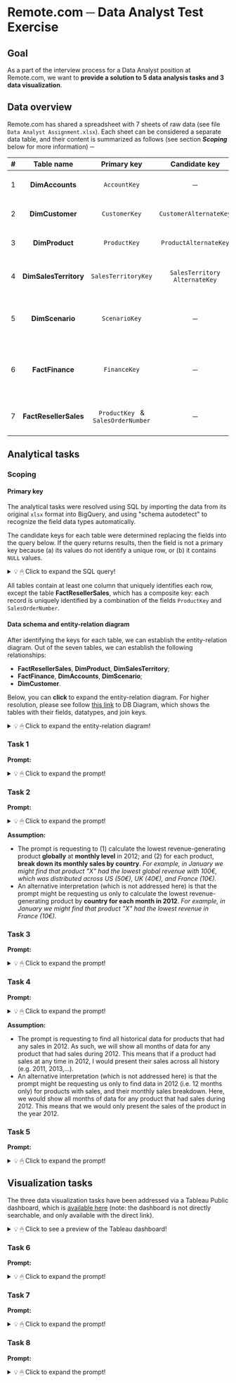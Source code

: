 
# Remote.com ─ Data Analyst Test Exercise

## Goal

As a part of the interview process for a Data Analyst position at Remote.com, we want to **provide a solution to 5 data analysis tasks and 3 data visualization**.


## Data overview

Remote.com has shared a spreadsheet with 7 sheets of raw data (see file `Data Analyst Assignment.xlsx`). Each sheet can be considered a separate data table, and their content is summarized as follows (see  section ***Scoping*** below for more information) ─

| # | Table name | Primary key | Candidate key | Comment |
|:--:|:--:|:--:|:--:|:--:|
| 1 | **DimAccounts** | `AccountKey` | ─ | Contains **account** info|
| 2 | **DimCustomer** | `CustomerKey` | `CustomerAlternateKey` | Contains **customer** info |
| 3 | **DimProduct** | `ProductKey` | `ProductAlternateKey` | Contains **product** info |
| 4 | **DimSalesTerritory** | `SalesTerritoryKey` | `SalesTerritory AlternateKey` | Contains **territory** ("geo") info |
| 5 | **DimScenario** | `ScenarioKey` | ─ | Contains **finance scenario** ("geo") info |
| 6 | **FactFinance** | `FinanceKey` | ─ | Contains financial data at account level by scenario|
| 7 | **FactResellerSales** | `ProductKey ` & `SalesOrderNumber` | ─ | Contains detailed sales data |



## Analytical tasks

### Scoping

#### Primary key

The analytical tasks were resolved using SQL by importing the data from its original `xlsx` format into BigQuery, and using "schema autodetect" to recognize the field data types automatically.

The candidate keys for each table were determined replacing the fields into the query below. If the query returns results, then the field is not a primary key because (a) its values do not identify a unique row, or (b) it contains `NULL` values.

<details>
  <summary>💡 🖱 Click to expand the SQL query!</summary>
  
```sql
# If the query returns any results, the ${FIELD_NAME}
# is not a candidate key.
SELECT
  ${FIELD_NAME} AS my_potential_key,
  COUNT(*) AS num_records
FROM ${TABLE_NAME}
GROUP BY 1
HAVING
  # All values in ${FIELD_NAME} are unique.
  COUNT(*) > 1
  # There are no NULL values in ${FIELD_NAME}
  OR my_potential_key IS NULL;
```
</details>

  
All tables contain at least one column that uniquely identifies each row, except the table **FactResellerSales**, which has a composite key: each record is uniquely identified by a combination of the fields `ProductKey` and  `SalesOrderNumber`.

#### Data schema and entity-relation diagram 

After identifying the keys for each table, we can establish the entity-relation diagram. Out of the seven tables, we can establish the following relationships:

* **FactResellerSales**, **DimProduct**, **DimSalesTerritory**; 
* **FactFinance**, **DimAccounts**, **DimScenario**;
* **DimCustomer**.

Below, you can **click** to expand the entity-relation diagram. For higher resolution, please see follow [this link](https://dbdiagram.io/d/6265a7091072ae0b6adcc459) to DB Diagram, which shows the tables with their fields, datatypes, and join keys.

<details>
  <summary>💡 🖱 Click to expand the entity-relation diagram!</summary>
  
![Entity-relation diagram](https://i.imgur.com/EFtXnqO.png)
</details>


### Task 1

**Prompt:**
<details>
  <summary>💡 🖱 Click to expand the prompt!</summary>
  
>  Find the highest transaction of each month in **2012** for the product **Sport-100 Helmet, Red**.
> 
> **Expected Output Columns:**
> | Month | SalesAmount | OrderDate
> |:--:|:--:|:--:|
>
>**Notes:**
> 
> -   Do not use `MAX()` SQL function
> -   Tables containing the information are _DimProduct, FactResellerSales_

</details>


### Task 2

**Prompt:**
<details>
  <summary>💡 🖱 Click to expand the prompt!</summary>
  
> Find the lowest revenue-generating product for each month in **2012**. Include the **Sales Territory Country** as well.
>
> **Expected Output Columns:**
> | Month | SalesTerritoryCountry | ProductName | SalesAmount
> |:--:|:--:|:--:|:--:|
>
> **Notes:**
> 
> -   Tables containing the information are _DimProduct, DimSalesTerritory, FactResellerSales_
> 
</details>

**Assumption:**
 * The prompt is requesting to (1) calculate the lowest revenue-generating product **globally** at **monthly level** in 2012; and (2) for each product, **break down its monthly sales by country**. *For example, in January we might find that product "X" had the lowest global revenue with 100€, which was distributed across US (50€), UK (40€), and France (10€).*
 * An alternative interpretation (which is not addressed here) is that the prompt might be requesting us only to calculate the lowest revenue-generating product by **country for each month in 2012**. *For example, in January we might find that product "X" had the lowest revenue in France (10€).*

### Task 3


**Prompt:**
<details>
  <summary>💡 🖱 Click to expand the prompt!</summary>
  
> Find the Average Finance Amount for each **Scenario (Actual Scenario, Budget Scenario, Forecast Scenario)** for each **Account Type (Assets, Balances, Liabilities, Flow, Expenditures, Revenue)** in **2011.**
>
> **Expected Output Columns:**
> | AccountType | ActualScenario | BudgetScenario | ForecastScenario
> |:--:|:--:|:--:|:--:|
>
> **Notes:**
>
> -   Tables containing the information are _DimScenario, DimAccount, FactFinance_
</details>

### Task 4


**Prompt:**
<details>
  <summary>💡 🖱 Click to expand the prompt!</summary>
  
> Find all the products and their Total Sales Amount by Month of order which does have sales in **2012.**
>
> **Expected Output Columns:**
> | ProductKey | SalesAmount | OrderMonth
> |:--:|:--:|:--:|
>
>**Notes:**
>
> -   Tables containing the information are _DimProduct, FactResellerSales_
</details>

**Assumption:**
 * The prompt is requesting to find all historical data for products that had any sales in 2012. As such, we will show all months of data for any product that had sales during 2012. This means that if a product had sales at any time in 2012, I would present their sales across all history (e.g. 2011, 2013,...).
 * An alternative interpretation (which is not addressed here) is that the prompt might be requesting us only to find data in 2012 (i.e. 12 months only) for products with sales, and their monthly sales breakdown. Here, we would show all months of data for any product that had sales during 2012. This means that we would only present the sales of the product in the year 2012.

### Task 5


**Prompt:**
<details>
  <summary>💡 🖱 Click to expand the prompt!</summary>
  
> Write a query to find the age of customers. Bucket them under
>
> **Age Group**:
>
> -   Less than 35
> -   Between 35 and 50
> -   Greater than 50
>
> Segregate the Number of Customers in each age group on **Marital Status** and **Gender**.
>
> **Expected Output Columns**
> | MaritalStatus | Gender | Age <35 | Age between 35-50 | Age > 50
> |:--:|:--:|:--:|:--:|:--:|
> 
> **Notes**
>
> -   Table containing the information is _DimCustomer_
</details>


## Visualization tasks

The three data visualization tasks have been addressed via a Tableau Public dashboard, which is [available here](https://public.tableau.com/app/profile/lluc.rullan.sabater/viz/LRSGitHubDAHomeTestExercise/Dashboard) (note: the dashboard is not directly searchable, and only available with the direct link).
  
<details>
  <summary>💡 🖱 Click to see a preview of the Tableau dashboard!</summary>
<div class='tableauPlaceholder' id='viz1651171584582' style='position: relative'><noscript><a href='#'><img alt=' ' src='https:&#47;&#47;public.tableau.com&#47;static&#47;images&#47;LR&#47;LRSGitHubDAHomeTestExercise&#47;Dashboard1&#47;1_rss.png' style='border: none' /></a></noscript><object class='tableauViz'  style='display:none;'><param name='host_url' value='https%3A%2F%2Fpublic.tableau.com%2F' /> <param name='embed_code_version' value='3' /> <param name='site_root' value='' /><param name='name' value='LRSGitHubDAHomeTestExercise&#47;Dashboard1' /><param name='tabs' value='yes' /><param name='toolbar' value='yes' /><param name='static_image' value='https:&#47;&#47;public.tableau.com&#47;static&#47;images&#47;LR&#47;LRSGitHubDAHomeTestExercise&#47;Dashboard1&#47;1.png' /> <param name='animate_transition' value='yes' /><param name='display_static_image' value='yes' /><param name='display_spinner' value='yes' /><param name='display_overlay' value='yes' /><param name='display_count' value='yes' /><param name='language' value='en-GB' /></object></div>   

</details>

### Task 6

**Prompt:**
<details>
  <summary>💡 🖱 Click to expand the prompt!</summary>
  
> Based on your results for question #2 above, create a visualization to highlight the sales territories with the lowest sales performances. Are there any territories with consistent low sales performance over time?
</details>

### Task 7

**Prompt:**
<details>
  <summary>💡 🖱 Click to expand the prompt!</summary>
  
> Create a visualization based on your results for question #3 above, so that the user can switch between scenarios and account types. Please explain what insight can we gain from these results.
</details>

### Task 8

**Prompt:**
<details>
  <summary>💡 🖱 Click to expand the prompt!</summary>
  
> Create a visualization based on your results for question #5 above. Please explain what insight can we gain from these results.
</details>
